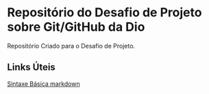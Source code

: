 # Repositório do Desafio de Projeto sobre Git/GitHub da Dio  
Repositório Criado para o Desafio de Projeto. 

## Links Úteis
[Sintaxe Básica markdown](https://www.markdownguide.org/basic-syntax/)
